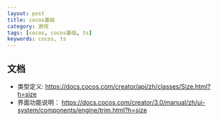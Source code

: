 ```yaml
---
layout: post
title: cocos基础
category: 游戏
tags: [cocos, cocos基础, ts]
keywords: cocos, ts
---
```


## 文档
- 类型定义: https://docs.cocos.com/creator/api/zh/classes/Size.html?h=size
- 界面功能说明： https://docs.cocos.com/creator/3.0/manual/zh/ui-system/components/engine/trim.html?h=size